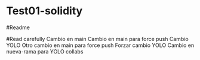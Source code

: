 # Test01-solidity
#Readme


#Read carefully
Cambio en main
Cambio en main para force push
Cambio YOLO
Otro cambio en main para force push
Forzar cambio YOLO
Cambio en nueva-rama para YOLO
collabs
